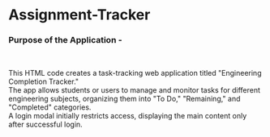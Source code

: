 # Assignment-Tracker

<h3> Purpose of the Application - </h3>
<br>
<p>This HTML code creates a task-tracking web application titled "Engineering Completion Tracker."
<br>
The app allows students or users to manage and monitor tasks for different engineering subjects, organizing them into "To Do," "Remaining," and "Completed" categories.
<br>
A login modal initially restricts access, displaying the main content only after successful login.</p>
